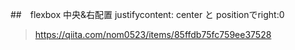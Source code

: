 ##　flexbox 中央&右配置
justifycontent: center と positionでright:0

> https://qiita.com/nom0523/items/85ffdb75fc759ee37528
